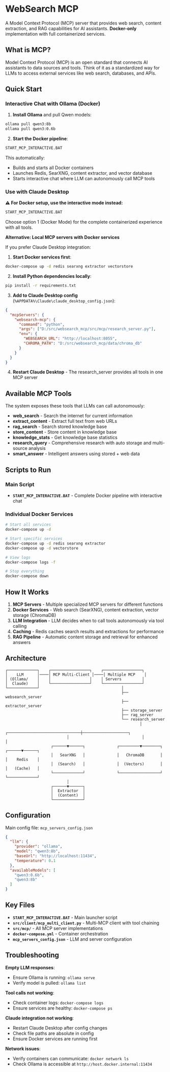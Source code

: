# WebSearch MCP

A Model Context Protocol (MCP) server that provides web search, content extraction, and RAG capabilities for AI assistants. **Docker-only** implementation with full containerized services.

## What is MCP?

Model Context Protocol (MCP) is an open standard that connects AI assistants to data sources and tools. Think of it as a standardized way for LLMs to access external services like web search, databases, and APIs.

## Quick Start

### Interactive Chat with Ollama (Docker)

1. **Install Ollama** and pull Qwen models:
```bash
ollama pull qwen3:8b
ollama pull qwen3:0.6b
```

2. **Start the Docker pipeline**:
```bash
START_MCP_INTERACTIVE.BAT
```

This automatically:
- Builds and starts all Docker containers
- Launches Redis, SearXNG, content extractor, and vector database
- Starts interactive chat where LLM can autonomously call MCP tools

### Use with Claude Desktop

**⚠️ For Docker setup, use the interactive mode instead:**
```bash
START_MCP_INTERACTIVE.BAT
```
Choose option 1 (Docker Mode) for the complete containerized experience with all tools.

**Alternative: Local MCP servers with Docker services**

If you prefer Claude Desktop integration:

1. **Start Docker services first**:
```bash
docker-compose up -d redis searxng extractor vectorstore
```

2. **Install Python dependencies locally**:
```bash
pip install -r requirements.txt
```

3. **Add to Claude Desktop config** (`%APPDATA%\Claude\claude_desktop_config.json`):
```json
{
  "mcpServers": {
    "websearch-mcp": {
      "command": "python",
      "args": ["D:/src/websearch_mcp/src/mcp/research_server.py"],
      "env": {
        "WEBSEARCH_URL": "http://localhost:8055",
        "CHROMA_PATH": "D:/src/websearch_mcp/data/chroma_db"
      }
    }
  }
}
```

4. **Restart Claude Desktop** - The research_server provides all tools in one MCP server

## Available MCP Tools

The system exposes these tools that LLMs can call autonomously:

- **web_search** - Search the internet for current information
- **extract_content** - Extract full text from web URLs  
- **rag_search** - Search stored knowledge base
- **store_content** - Store content in knowledge base
- **knowledge_stats** - Get knowledge base statistics
- **research_query** - Comprehensive research with auto storage and multi-source analysis
- **smart_answer** - Intelligent answers using stored + web data

## Scripts to Run

### Main Script
- **`START_MCP_INTERACTIVE.BAT`** - Complete Docker pipeline with interactive chat

### Individual Docker Services
```bash
# Start all services
docker-compose up -d

# Start specific services
docker-compose up -d redis searxng extractor
docker-compose up -d vectorstore

# View logs
docker-compose logs -f

# Stop everything  
docker-compose down
```

## How It Works

1. **MCP Servers** - Multiple specialized MCP servers for different functions
2. **Docker Services** - Web search (SearXNG), content extraction, vector storage (ChromaDB)
3. **LLM Integration** - LLM decides when to call tools autonomously via tool calling
4. **Caching** - Redis caches search results and extractions for performance
5. **RAG Pipeline** - Automatic content storage and retrieval for enhanced answers

## Architecture

```
┌─────────────┐    ┌─────────────────┐    ┌─────────────────┐
│    LLM      │────│ MCP Multi-Client │────│ Multiple MCP    │
│ (Ollama/    │    │                 │    │ Servers         │
│  Claude)    │    └─────────────────┘    └─────────────────┘
└─────────────┘                                    │
                                                   ├── websearch_server
                                                   ├── extractor_server  
                                                   ├── storage_server
                                                   ├── rag_server
                                                   └── research_server
                                                           │
                           ┌────────────────────────────────┼────────────────────┐
                           │                                │                    │
                    ┌──────▼──────┐              ┌─────────▼────────┐    ┌──────▼──────┐
                    │   SearXNG   │              │   ChromaDB       │    │    Redis    │
                    │  (Search)   │              │  (Vectors)       │    │   (Cache)   │
                    └─────────────┘              └──────────────────┘    └─────────────┘
                           │
                    ┌──────▼──────┐
                    │  Extractor  │
                    │  (Content)  │
                    └─────────────┘
```

## Configuration

Main config file: `mcp_servers_config.json`
```json
{
  "llm": {
    "provider": "ollama",
    "model": "qwen3:8b",
    "baseUrl": "http://localhost:11434",
    "temperature": 0.1
  },
  "availableModels": [
    "qwen3:0.6b", 
    "qwen3:8b"
  ]
}
```

## Key Files

- **`START_MCP_INTERACTIVE.BAT`** - Main launcher script
- **`src/client/mcp_multi_client.py`** - Multi-MCP client with tool chaining
- **`src/mcp/`** - All MCP server implementations
- **`docker-compose.yml`** - Container orchestration
- **`mcp_servers_config.json`** - LLM and server configuration

## Troubleshooting

**Empty LLM responses**: 
- Ensure Ollama is running: `ollama serve`
- Verify model is pulled: `ollama list`

**Tool calls not working**: 
- Check container logs: `docker-compose logs`
- Ensure services are healthy: `docker-compose ps`

**Claude integration not working**:
- Restart Claude Desktop after config changes
- Check file paths are absolute in config
- Ensure Docker services are running first

**Network issues**: 
- Verify containers can communicate: `docker network ls`
- Check Ollama is accessible at `http://host.docker.internal:11434`